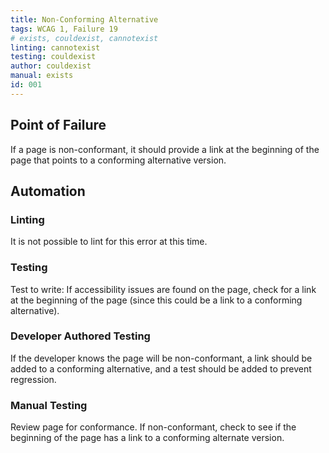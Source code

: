 ```yaml
---
title: Non-Conforming Alternative
tags: WCAG 1, Failure 19
# exists, couldexist, cannotexist
linting: cannotexist 
testing: couldexist
author: couldexist
manual: exists
id: 001
---
```


## Point of Failure 
If a page is non-conformant, it should provide a link at the beginning of the page that points to a conforming alternative version. 

## Automation

### Linting
It is not possible to lint for this error at this time.

### Testing
Test to write: If accessibility issues are found on the page, check for a link at the beginning of the page (since this could be a link to a conforming alternative).

### Developer Authored Testing
If the developer knows the page will be non-conformant, a link should be added to a conforming alternative, and a test should be added to prevent regression.

### Manual Testing
Review page for conformance. If non-conformant, check to see if the beginning of the page has a link to a conforming alternate version.